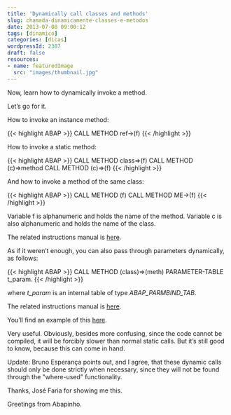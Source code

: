 ```yaml
---
title: 'Dynamically call classes and methods'
slug: chamada-dinamicamente-classes-e-metodos
date: 2013-07-08 09:00:12
tags: [dinamico]
categories: [dicas]
wordpressId: 2387
draft: false
resources:
- name: featuredImage
  src: "images/thumbnail.jpg"
---
```

Now, learn how to dynamically invoke a method.

Let’s go for it.

<!--more-->

How to invoke an instance method:

{{< highlight ABAP >}}
CALL METHOD ref->(f)
{{< /highlight >}}

How to invoke a static method:

{{< highlight ABAP >}}
CALL METHOD class=>(f)
CALL METHOD (c)=>method
CALL METHOD (c)=>(f)
{{< /highlight >}}

And how to invoke a method of the same class:

{{< highlight ABAP >}}
CALL METHOD (f)
CALL METHOD ME->(f)
{{< /highlight >}}

Variable f is alphanumeric and holds the name of the method.
Variable c is also alphanumeric and holds the name of the class.

The related instructions manual is [here][1].

As if it weren’t enough, you can also pass through parameters dynamically, as follows:

{{< highlight ABAP >}}
CALL METHOD (class)=>(meth)
      PARAMETER-TABLE
        t_param.
{{< /highlight >}}

where _t_param_ is an internal table of type _ABAP_PARMBIND_TAB_.

The related instructions manual is [here][2].

You’ll find an example of this [here][2].

Very useful. Obviously, besides more confusing, since the code cannot be compiled, it will be forcibly slower than normal static calls. But it’s still good to know, because this can come in hand.

Update: Bruno Esperança points out, and I agree, that these dynamic calls should only be done strictly when necessary, since they will not be found through the "where-used" functionality.

Thanks, José Faria for showing me this.

Greetings from Abapinho.

   [1]: http://help.sap.com/abapdocu_70/en/ABENNEWS-46-OBJECTS-DYNAMIC.htm
   [2]: http://help.sap.com/abapdocu_70/en/ABAPCALL_METHOD.htm
